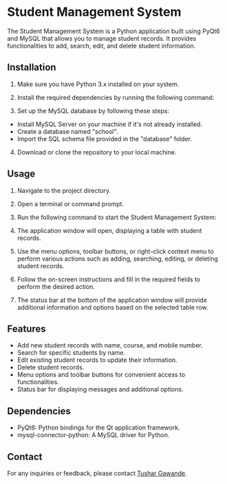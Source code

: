 # Student Management System

The Student Management System is a Python application built using PyQt6 and MySQL that allows you to manage student records. It provides functionalities to add, search, edit, and delete student information.

## Installation

1. Make sure you have Python 3.x installed on your system.
2. Install the required dependencies by running the following command:

3. Set up the MySQL database by following these steps:
- Install MySQL Server on your machine if it's not already installed.
- Create a database named "school".
- Import the SQL schema file provided in the "database" folder.

4. Download or clone the repository to your local machine.

## Usage

1. Navigate to the project directory.
2. Open a terminal or command prompt.
3. Run the following command to start the Student Management System:


4. The application window will open, displaying a table with student records.
5. Use the menu options, toolbar buttons, or right-click context menu to perform various actions such as adding, searching, editing, or deleting student records.
6. Follow the on-screen instructions and fill in the required fields to perform the desired action.
7. The status bar at the bottom of the application window will provide additional information and options based on the selected table row.

## Features

- Add new student records with name, course, and mobile number.
- Search for specific students by name.
- Edit existing student records to update their information.
- Delete student records.
- Menu options and toolbar buttons for convenient access to functionalities.
- Status bar for displaying messages and additional options.

## Dependencies

- PyQt6: Python bindings for the Qt application framework.
- mysql-connector-python: A MySQL driver for Python.


## Contact

For any inquiries or feedback, please contact [Tushar Gawande](mailto:bigbangook@gmail.com).




